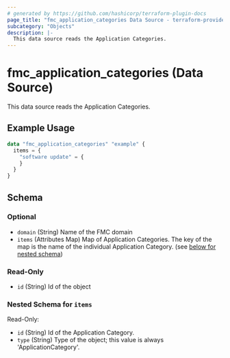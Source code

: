 ```yaml
---
# generated by https://github.com/hashicorp/terraform-plugin-docs
page_title: "fmc_application_categories Data Source - terraform-provider-fmc"
subcategory: "Objects"
description: |-
  This data source reads the Application Categories.
---
```


# fmc_application_categories (Data Source)

This data source reads the Application Categories.

## Example Usage

```terraform
data "fmc_application_categories" "example" {
  items = {
    "software update" = {
    }
  }
}
```

<!-- schema generated by tfplugindocs -->
## Schema

### Optional

- `domain` (String) Name of the FMC domain
- `items` (Attributes Map) Map of Application Categories. The key of the map is the name of the individual Application Category. (see [below for nested schema](#nestedatt--items))

### Read-Only

- `id` (String) Id of the object

<a id="nestedatt--items"></a>
### Nested Schema for `items`

Read-Only:

- `id` (String) Id of the Application Category.
- `type` (String) Type of the object; this value is always 'ApplicationCategory'.
